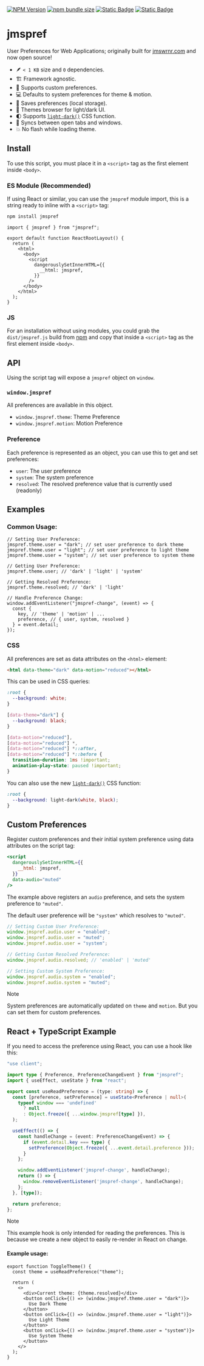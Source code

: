 [![NPM Version](https://img.shields.io/npm/v/jmspref?logo=npm&label=%20&labelColor=%23cb0000&color=%23cb0000)](https://www.npmjs.com/package/jmspref)
[![npm bundle size](https://img.shields.io/bundlephobia/minzip/jmspref?labelColor=%2322212C&color=%238aff80)](https://bundlephobia.com/package/jmspref)
[![Static Badge](https://img.shields.io/badge/Made_by_James_Warner-000000?logo=data%3Aimage%2Fsvg%2Bxml%3Bbase64%2CPHN2ZyB4bWxucz0iaHR0cDovL3d3dy53My5vcmcvMjAwMC9zdmciIGhlaWdodD0iMjBweCIgdmlld0JveD0iMCAtOTYwIDk2MCA5NjAiIHdpZHRoPSIyMHB4IiBmaWxsPSIjZThlYWVkIj48cGF0aCBkPSJNNDgwLTQ4MHEtNjAgMC0xMDItNDJ0LTQyLTEwMnEwLTYwIDQyLTEwMnQxMDItNDJxNjAgMCAxMDIgNDJ0NDIgMTAycTAgNjAtNDIgMTAydC0xMDIgNDJaTTE5Mi0xOTJ2LTk2cTAtMjMgMTIuNS00My41VDIzOS0zNjZxNTUtMzIgMTE2LjUtNDlUNDgwLTQzMnE2MyAwIDEyNC41IDE3VDcyMS0zNjZxMjIgMTMgMzQuNSAzNHQxMi41IDQ0djk2SDE5MloiLz48L3N2Zz4%3D)](https://jmswrnr.com/)
[![Static Badge](https://img.shields.io/badge/Buy_Me_A_Coffee-FFDD00?logo=buymeacoffee&logoColor=000)](https://buymeacoffee.com/jmswrnr)

# jmspref

User Preferences for Web Applications; originally built for [jmswrnr.com](https://jmswrnr.com) and now open source!

- 🪶 `< 1 KB` size and `0` dependencies.
- 🏗️ Framework agnostic.
- 🧱 Supports custom preferences.
- 💻 Defaults to system preferences for theme & motion.
- 🫙 Saves preferences (local storage).
- 🎨 Themes browser for light/dark UI.
- 🌓 Supports [`light-dark()`](https://developer.mozilla.org/en-US/docs/Web/CSS/color_value/light-dark) CSS function.
- 🔗 Syncs between open tabs and windows.
- 💥 No flash while loading theme.

## Install

To use this script, you must place it in a `<script>` tag as the first element inside `<body>`.

### ES Module (Recommended)

If using React or similar, you can use the `jmspref` module import, this is a string ready to inline with a `<script>` tag:

```bash
npm install jmspref
```

```tsx
import { jmspref } from "jmspref";

export default function ReactRootLayout() {
  return (
    <html>
      <body>
        <script
          dangerouslySetInnerHTML={{
            __html: jmspref,
          }}
        />
      </body>
    </html>
  );
}
```

### JS

For an installation without using modules, you could grab the `dist/jmspref.js` build from [npm](https://www.npmjs.com/package/jmspref?activeTab=code) and copy that inside a `<script>` tag as the first element inside `<body>`.

## API

Using the script tag will expose a `jmspref` object on `window`.

### `window.jmspref`

All preferences are available in this object.

- `window.jmspref.theme`: Theme Preference
- `window.jmspref.motion`: Motion Preference

### Preference

Each preference is represented as an object, you can use this to get and set preferences:

- `user`: The user preference
- `system`: The system preference
- `resolved`: The resolved preference value that is currently used (readonly)

## Examples

### Common Usage:

```tsx
// Setting User Preference:
jmspref.theme.user = "dark"; // set user preference to dark theme
jmspref.theme.user = "light"; // set user preference to light theme
jmspref.theme.user = "system"; // set user preference to system theme

// Getting User Preference:
jmspref.theme.user; // 'dark' | 'light' | 'system'

// Getting Resolved Preference:
jmspref.theme.resolved; // 'dark' | 'light'

// Handle Preference Change:
window.addEventListener("jmspref-change", (event) => {
  const {
    key, // 'theme' | 'motion' | ...
    preference, // { user, system, resolved }
  } = event.detail;
});
```

### CSS

All preferences are set as data attributes on the `<html>` element:

```html
<html data-theme="dark" data-motion="reduced"></html>
```

This can be used in CSS queries:

```css
:root {
  --background: white;
}

[data-theme="dark"] {
  --background: black;
}

[data-motion="reduced"],
[data-motion="reduced"] *,
[data-motion="reduced"] *::after,
[data-motion="reduced"] *::before {
  transition-duration: 1ms !important;
  animation-play-state: paused !important;
}
```

You can also use the new [`light-dark()`](https://developer.mozilla.org/en-US/docs/Web/CSS/color_value/light-dark) CSS function:

```css
:root {
  --background: light-dark(white, black);
}
```

## Custom Preferences

Register custom preferences and their initial system preference using data attributes on the script tag:

```jsx
<script
  dangerouslySetInnerHTML={{
    __html: jmspref,
  }}
  data-audio="muted"
/>
```

The example above registers an `audio` preference, and sets the system preference to `"muted"`.

The default user preference will be `"system"` which resolves to `"muted"`.

```ts
// Setting Custom User Preference:
window.jmspref.audio.user = "enabled";
window.jmspref.audio.user = "muted";
window.jmspref.audio.user = "system";

// Getting Custom Resolved Preference:
window.jmspref.audio.resolved; // 'enabled' | 'muted'

// Setting Custom System Preference:
window.jmspref.audio.system = "enabled";
window.jmspref.audio.system = "muted";
```
> [!NOTE]
> System preferences are automatically updated on `theme` and `motion`.
> But you can set them for custom preferences.

## React + TypeScript Example

If you need to access the preference using React, you can use a hook like this:

```ts
"use client";

import type { Preference, PreferenceChangeEvent } from "jmspref";
import { useEffect, useState } from "react";

export const useReadPreference = (type: string) => {
  const [preference, setPreference] = useState<Preference | null>(
    typeof window === 'undefined'
      ? null
      : Object.freeze({ ...window.jmspref[type] }),
  );

  useEffect(() => {
    const handleChange = (event: PreferenceChangeEvent) => {
      if (event.detail.key === type) {
        setPreference(Object.freeze({ ...event.detail.preference }));
      }
    };

    window.addEventListener('jmspref-change', handleChange);
    return () => {
      window.removeEventListener('jmspref-change', handleChange);
    };
  }, [type]);

  return preference;
};
```

> [!NOTE]
> This example hook is only intended for reading the preferences.
> This is because we create a new object to easily re-render in React on change.

#### Example usage:

```tsx
export function ToggleTheme() {
  const theme = useReadPreference("theme");

  return (
    <>
      <div>Current theme: {theme.resolved}</div>
      <button onClick={() => (window.jmspref.theme.user = "dark")}>
        Use Dark Theme
      </button>
      <button onClick={() => (window.jmspref.theme.user = "light")}>
        Use Light Theme
      </button>
      <button onClick={() => (window.jmspref.theme.user = "system")}>
        Use System Theme
      </button>
    </>
  );
}
```
